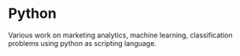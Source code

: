 # Python
Various work on marketing analytics, machine learning, classification problems using python as scripting language.
